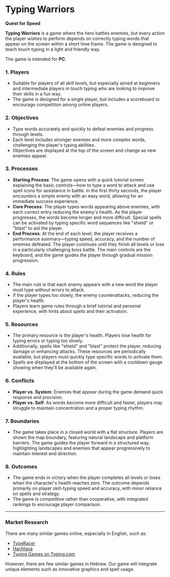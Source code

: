 
# Typing Warriors  
**Quest for Speed**

**Typing Warriors** is a game where the hero battles enemies, but every action the player wishes to perform depends on correctly typing words that appear on the screen within a short time frame. The game is designed to teach touch typing in a light and friendly way.

The game is intended for **PC**.

### 1. Players
- Suitable for players of all skill levels, but especially aimed at beginners and intermediate players in touch typing who are looking to improve their skills in a fun way.
- The game is designed for a single player, but includes a scoreboard to encourage competition among online players.

### 2. Objectives
- Type words accurately and quickly to defeat enemies and progress through levels.
- Each level includes stronger enemies and more complex words, challenging the player's typing abilities.
- Objectives are displayed at the top of the screen and change as new enemies appear.

### 3. Processes
- **Starting Process**: The game opens with a quick tutorial screen explaining the basic controls—how to type a word to attack and use spell icons for assistance in battle. In the first thirty seconds, the player encounters a simple enemy with an easy word, allowing for an immediate success experience.
- **Core Process**: The player types words appearing above enemies, with each correct entry reducing the enemy's health. As the player progresses, the words become longer and more difficult. Special spells can be activated by typing specific word sequences like "shield" or "blast" to aid the player.
- **End Process**: At the end of each level, the player receives a performance summary—typing speed, accuracy, and the number of enemies defeated. The player continues until they finish all levels or lose in a particularly challenging boss battle. The main controls are the keyboard, and the game guides the player through gradual mission progression.

### 4. Rules
- The main rule is that each enemy appears with a new word the player must type without errors to attack.
- If the player types too slowly, the enemy counterattacks, reducing the player's health.
- Players learn game rules through a brief tutorial and personal experience, with hints about spells and their activation.

### 5. Resources
- The primary resource is the player's health. Players lose health for typing errors or typing too slowly.
- Additionally, spells like "shield" and "blast" protect the player, reducing damage or enhancing attacks. These resources are periodically available, but players must quickly type specific words to activate them.
- Spells are displayed at the bottom of the screen with a cooldown gauge showing when they'll be available again.

### 6. Conflicts
- **Player vs. System**: Enemies that appear during the game demand quick response and precision.
- **Player vs. Self**: As words become more difficult and faster, players may struggle to maintain concentration and a proper typing rhythm.

### 7. Boundaries
- The game takes place in a closed world with a flat structure. Players are shown the map boundary, featuring natural landscape and platform barriers. The game guides the player forward in a structured way, highlighting landscapes and enemies that appear progressively to maintain interest and direction.

### 8. Outcomes
- The game ends in victory when the player completes all levels or loses when the character's health reaches zero. The outcome depends primarily on player skill-typing speed and accuracy, with minor reliance on spells and strategy.
- The game is competitive rather than cooperative, with integrated rankings to encourage player comparison.

---

### Market Research

There are many similar games online, especially in English, such as:
- [TypeRacer](https://play.typeracer.com/)
- [Hachtava](https://www.hachtava.co.il/typing-heb.html)
- [Typing Games on Typing.com](https://www.typing.com/student/games)

However, there are few similar games in Hebrew. Our game will integrate unique elements such as innovative graphics and spell usage.
